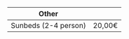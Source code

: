 |Other                |           |
|---------------------|-----------|
|Sunbeds (2-4 person) |20,00€     |